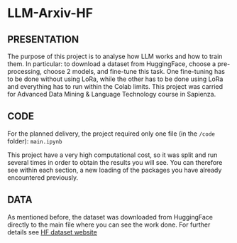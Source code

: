 # LLM-Arxiv-HF

## PRESENTATION

The purpose of this project is to analyse how LLM works and how to train them. In particular: to download a dataset from HuggingFace, choose a pre-processing, choose 2 models, and fine-tune this task. One fine-tuning has to be done without using LoRa, while the other has to be done using LoRa and everything has to run within the Colab limits. This project was carried for Advanced Data Mining & Language Technology course in Sapienza.

## CODE

For the planned delivery, the project required only one file (in the `/code` folder): `main.ipynb`

This project have a very high computational cost, so it was split and run several times in order to obtain the results you will see. You can therefore see within each section, a new loading of the packages you have already encountered previously.

## DATA

As mentioned before, the dataset was downloaded from HuggingFace directly to the main file where you can see the work done. For further details see [HF dataset website](https://huggingface.co/datasets/taesiri/arxiv_qa)